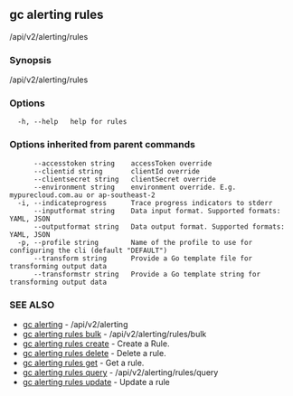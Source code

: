 ## gc alerting rules

/api/v2/alerting/rules

### Synopsis

/api/v2/alerting/rules

### Options

```
  -h, --help   help for rules
```

### Options inherited from parent commands

```
      --accesstoken string    accessToken override
      --clientid string       clientId override
      --clientsecret string   clientSecret override
      --environment string    environment override. E.g. mypurecloud.com.au or ap-southeast-2
  -i, --indicateprogress      Trace progress indicators to stderr
      --inputformat string    Data input format. Supported formats: YAML, JSON
      --outputformat string   Data output format. Supported formats: YAML, JSON
  -p, --profile string        Name of the profile to use for configuring the cli (default "DEFAULT")
      --transform string      Provide a Go template file for transforming output data
      --transformstr string   Provide a Go template string for transforming output data
```

### SEE ALSO

* [gc alerting](gc_alerting.html)	 - /api/v2/alerting
* [gc alerting rules bulk](gc_alerting_rules_bulk.html)	 - /api/v2/alerting/rules/bulk
* [gc alerting rules create](gc_alerting_rules_create.html)	 - Create a Rule.
* [gc alerting rules delete](gc_alerting_rules_delete.html)	 - Delete a rule.
* [gc alerting rules get](gc_alerting_rules_get.html)	 - Get a rule.
* [gc alerting rules query](gc_alerting_rules_query.html)	 - /api/v2/alerting/rules/query
* [gc alerting rules update](gc_alerting_rules_update.html)	 - Update a rule


